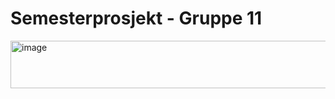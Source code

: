 # Semesterprosjekt - Gruppe 11

<img width="665" height="76" alt="image" src="https://github.com/user-attachments/assets/42a70965-7343-49bd-aad5-24e80f6dc6c8" />
